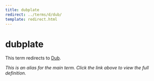 ```yaml
---
title: dubplate
redirect: ../terms/d/dub/
template: redirect.html
---
```


# dubplate

This term redirects to [Dub](../terms/d/dub/).

*This is an alias for the main term. Click the link above to view the full definition.*
